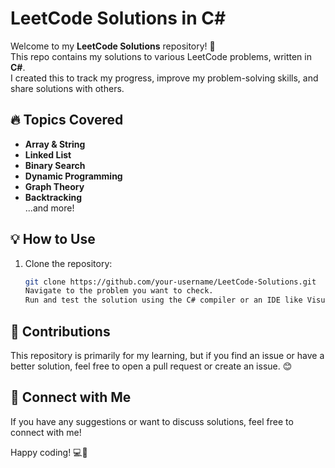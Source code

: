 # LeetCode Solutions in C#

Welcome to my **LeetCode Solutions** repository! 🚀  
This repo contains my solutions to various LeetCode problems, written in **C#**.  
I created this to track my progress, improve my problem-solving skills, and share solutions with others.

## 🔥 Topics Covered

- **Array & String**
- **Linked List**
- **Binary Search**
- **Dynamic Programming**
- **Graph Theory**
- **Backtracking**  
  ...and more!

## 💡 How to Use

1. Clone the repository:
   ```sh
   git clone https://github.com/your-username/LeetCode-Solutions.git
   Navigate to the problem you want to check.
   Run and test the solution using the C# compiler or an IDE like Visual Studio.
   ```

## 🚀 Contributions

This repository is primarily for my learning, but if you find an issue or have a better solution, feel free to open a pull request or create an issue. 😊

## 🔗 Connect with Me

If you have any suggestions or want to discuss solutions, feel free to connect with me!

Happy coding! 💻🎯
